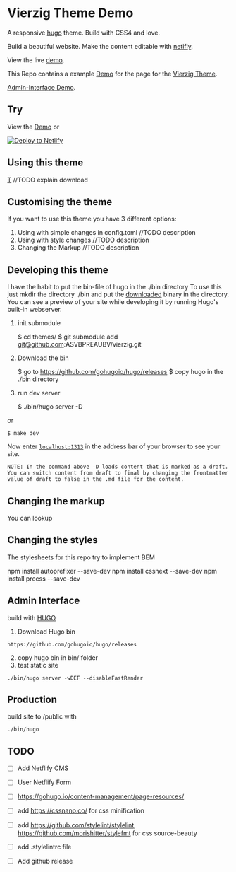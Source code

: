 # Vierzig Theme Demo

A responsive [hugo](https://gohugo.io/) theme. Build with CSS4 and love.

Build a beautiful website. Make the content editable with [netifly](https://www.netlify.com/).

View the live [demo](https://vierzig-theme-demo.netlify.com/).

This Repo contains a example [Demo](https://vierzig-theme-demo.netlify.com/) for the page for the [Vierzig Theme](https://github.com/ASVBPREAUBV/vierzig).

[Admin-Interface Demo](https://vierzig-theme-demo.netlify.com/admin).

## Try


View the [Demo](https://vierzig-theme-demo.netlify.com/) or

[![Deploy to Netlify](https://www.netlify.com/img/deploy/button.svg)](https://app.netlify.com/start/deploy?https://github.com/ASVBPREAUBV/vierzig-theme-demo)

## Using this theme

[T](https://github.com/ASVBPREAUBV/vierzig)
//TODO explain download

## Customising the theme

If you want to use this theme you have 3 different options:

1. Using with simple changes in config.toml
	//TODO description
2. Using with style changes
	//TODO description
3. Changing the Markup
	//TODO description	

## Developing this theme

I have the habit to put the bin-file of hugo in the ./bin directory
To use this just mkdir the directory ./bin and put the [downloaded](https://github.com/gohugoio/hugo/releases) binary in the directory.
You can see a preview of your site while developing it by running Hugo's built-in webserver.

1. init submodule
    
    $ cd themes/
    $ git submodule add git@github.com:ASVBPREAUBV/vierzig.git

2. Download the bin

    $ go to https://github.com/gohugoio/hugo/releases
    $ copy hugo in the ./bin directory

2. run dev server

    $ ./bin/hugo server -D

or

    $ make dev

Now enter [`localhost:1313`](http://localhost:1313/) in the address bar of your browser to see your site.

`NOTE: In the command above -D loads content that is marked as a draft. You can switch content from draft to final by changing the frontmatter value of draft to false in the .md file for the content.`

## Changing the markup

You can lookup 

## Changing the styles

The stylesheets for this repo try to implement BEM

npm install autoprefixer --save-dev
npm install cssnext --save-dev
npm install precss --save-dev

## Admin Interface

build with [HUGO](https://gohugo.io/)

1. Download Hugo bin
```
https://github.com/gohugoio/hugo/releases
```
2. copy hugo bin in bin/ folder
3. test static site
```
./bin/hugo server -wDEF --disableFastRender
```

## Production
build site to /public with
```
./bin/hugo 
```


## TODO

- [ ] Add Netflify CMS
- [ ] User Netflify Form
- [ ] https://gohugo.io/content-management/page-resources/
- [ ] add https://cssnano.co/ for css minification
- [ ] add https://github.com/stylelint/stylelint, https://github.com/morishitter/stylefmt for css source-beauty
- [ ] add .stylelintrc file
- [ ] Add github release


